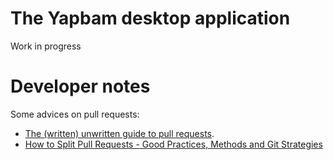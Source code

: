 # The Yapbam desktop application

Work in progress

# Developer notes
Some advices on pull requests:
- [The (written) unwritten guide to pull requests](https://www.atlassian.com/blog/git/written-unwritten-guide-pull-requests).
- [How to Split Pull Requests - Good Practices, Methods and Git Strategies](https://www.thedroidsonroids.com/blog/splitting-pull-request)